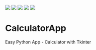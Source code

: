 ![](https://img.shields.io/github/checks-status/YOurun-proger/CalculatorApp/v1.0)
![](https://img.shields.io/github/release-date/YOurun-Proger/CalculatorApp)
![](https://img.shields.io/github/v/release/Yourun-Proger/CalculatorApp)
![](https://img.shields.io/github/v/tag/Yourun-Proger/CalculatorApp)
![](https://img.shields.io/github/downloads/Yourun-Proger/CalculatorApp/total)
# CalculatorApp
Easy Python App -  Calculator with Tkinter
